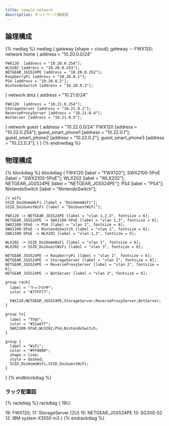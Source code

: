 ```yaml
---
title: sample network
description: ネットワーク構成図
---
```



## 論理構成

{% nwdiag %}
nwdiag {
  gateway [shape = cloud];
  gateway -- FWX120;
  network home {
    address = "10.20.0.0/24"

    FWX120  [address = "10.20.0.254"];
    WLX202 [address = "10.20.0.253"];
    NETGEAR_JGS524PE [address = "10.20.0.252"];
    RaspberryPi [address = "10.20.0.1"];
    PS4 [address = "10.20.0.2"];
    NintendoSwitch [address = "10.20.0.3"];
  }
  network dmz {
    address = "10.21.0/24"

    FWX120  [address = "10.21.0.254"];
    StorageServer [address = "10.21.0.2"];
    ReverseProxyServer [address = "10.21.0.4"];
    BotServer [address = "10.21.0.5"];
  }
  network guest {
    address = "10.22.0.0/24"
    FWX120  [address = "10.22.0.254"];
    guest_smart_phone1 [address = "10.22.0.1"];
    guest_smart_phone2 [address = "10.22.0.2"];
    guest_smart_phone3 [address = "10.22.0.3"];
  }
}
{% endnwdiag %}

## 物理構成
{% blockdiag %}
  blockdiag {
    FWX120 [label = "FWX120"];
    SWX2100-5PoE [label = "SWX2100-5PoE"];
    WLX202 [label = "WLX202"];
    NETGEAR_JGS524PE [label = "NETGEAR_JGS524PE"];
    PS4 [label = "PS4"];
    NintendoSwitch [label = "NintendoSwitch"];
    
    // wifi
    SSID_DoiHomeWiFi [label = "DoiHomeWiFi"];
    SSID_DoiGuestWiFi [label = "DoiGuestWiFi"];

    FWX120 -> NETGEAR_JGS524PE [label = "vlan 1,2,3", fontsize = 6];
    NETGEAR_JGS524PE -> SWX2100-5PoE [label = "vlan 1,3", fontsize = 6];
    SWX2100-5PoE -> PS4 [label = "vlan 1", fontsize = 6];
    SWX2100-5PoE -> NintendoSwitch [label = "vlan 1", fontsize = 6];
    SWX2100-5PoE -> WLX202 [label = "vlan 1,3", fontsize = 6];

    WLX202 -> SSID_DoiHomeWiFi [label = "vlan 1", fontsize = 6];
    WLX202 -> SSID_DoiGuestWiFi [label = "vlan 3", fontsize = 6];

    NETGEAR_JGS524PE -> RaspberryPi [label = "vlan 1", fontsize = 6];
    NETGEAR_JGS524PE -> StorageServer [label = "vlan 2", fontsize = 6];
    NETGEAR_JGS524PE -> ReverseProxyServer [label = "vlan 2", fontsize = 6];
    NETGEAR_JGS524PE -> BotServer [label = "vlan 2", fontsize = 6];
    
    group rack{
      label = "ラックの中";
      color = "#77FF77";

      FWX120;NETGEAR_JGS524PE;StorageServer;ReverseProxyServer;BotServer;
    }

    group tv{
      label = "TV台";
      color = "#51a6ff";
      SWX2100-5PoE;WLX202;PS4;NintendoSwitch;
    }

    group {
      label = "WiFi";
      color = "#FF0000";
      shape = line;
      style = dashed;
      SSID_DoiHomeWiFi;SSID_DoiGuestWiFi;
    }


  }
{% endblockdiag %}

### ラック配置図
{% rackdiag %}
rackdiag {
  19U;

  19: FWX120;
  17: StorageServer [2U]
  15: NETGEAR_JGS524PE
  13: SG300-52
  12: IBM system X3550 m3
}
{% endrackdiag %}

